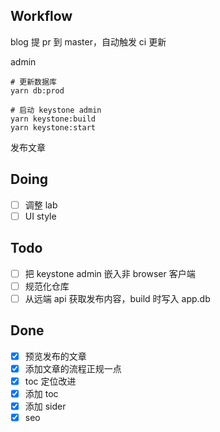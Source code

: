 ## Workflow

blog
提 pr 到 master，自动触发 ci 更新

admin

```shell
# 更新数据库
yarn db:prod
```

```shell
# 启动 keystone admin
yarn keystone:build
yarn keystone:start
```

发布文章

## Doing

- [ ] 调整 lab
- [ ] UI style

## Todo

- [ ] 把 keystone admin 嵌入非 browser 客户端
- [ ] 规范化仓库
- [ ] 从远端 api 获取发布内容，build 时写入 app.db

## Done

- [x] 预览发布的文章
- [x] 添加文章的流程正规一点
- [x] toc 定位改进
- [x] 添加 toc
- [x] 添加 sider
- [x] seo
